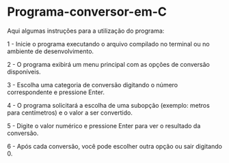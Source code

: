 # Programa-conversor-em-C

Aqui algumas instruções para a utilização do programa:

1 - Inicie o programa executando o arquivo compilado no terminal ou no ambiente de desenvolvimento.

2 - O programa exibirá um menu principal com as opções de conversão disponíveis.

3 - Escolha uma categoria de conversão digitando o número correspondente e pressione Enter.

4 - O programa solicitará a escolha de uma subopção (exemplo: metros para centímetros) e o valor a ser convertido.

5 - Digite o valor numérico e pressione Enter para ver o resultado da conversão.

6 - Após cada conversão, você pode escolher outra opção ou sair digitando 0.
